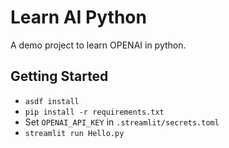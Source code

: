 # Learn AI Python

A demo project to learn OPENAI in python.

## Getting Started

- `asdf install`
- `pip install -r requirements.txt`
- Set `OPENAI_API_KEY` in `.streamlit/secrets.toml`
- `streamlit run Hello.py`
